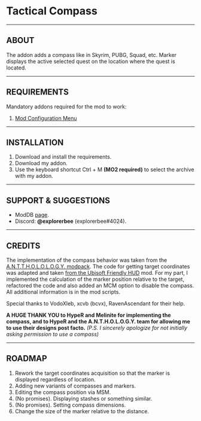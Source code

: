 # Tactical Compass

---

## ABOUT

The addon adds a compass like in Skyrim, PUBG, Squad, etc. Marker displays the active selected quest on the location where the quest is located. 

---

## REQUIREMENTS

Mandatory addons required for the mod to work:
1. [Mod Configuration Menu](https://www.moddb.com/mods/stalker-anomaly/addons/anomaly-mod-configuration-menu)

---

## INSTALLATION

1. Download and install the requirements.
2. Download my addon.
3. Use the keyboard shortcut Ctrl + M **(MO2 required)** to select the archive with my addon.

---

## SUPPORT & SUGGESTIONS
- ModDB [page](https://www.moddb.com/members/explorerbee).
- Discord: **@explorerbee** (explorerbee#4024).

---

## CREDITS
The implementation of the compass behavior was taken from the [A.N.T.T.H.O.L.O.L.O.G.Y. modpack](https://ap-pro.ru/forums/topic/4266-anomaly-anthology-12/).
The code for getting target coordinates was adapted and taken [from the Ubisoft Friendly HUD](https://www.moddb.com/mods/stalker-anomaly/addons/hud-ubisoft-friendly) mod.
For my part, I implemented the calculation of the marker position relative to the target, refactored the code and also added an MCM option to disable the compass.
All additional information is in the mod scripts.

Special thanks to VodoXleb, xcvb (bcvx), RavenAscendant for their help.

**A HUGE THANK YOU to HypeR and Melinite for implementing the compass, and to HypeR and the A.N.T.H.O.L.O.G.Y. team for allowing me to use their designs post facto.**
_(P.S. I sincerely apologize for not initially asking permission to use a compass)_

---

## ROADMAP

1. Rework the target coordinates acquisition so that the marker is displayed regardless of location.
2. Adding new variants of compasses and markers.
3. Editing the compass position via MSM.
4. (No promises). Displaying stashes or something similar.
5. (No promises). Setting compass dimensions.
6. Change the size of the marker relative to the distance.